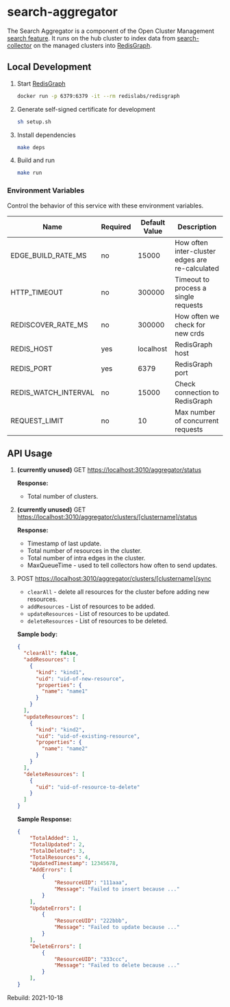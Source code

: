 # search-aggregator

The Search Aggregator is a component of the Open Cluster Management [search feature](https://github.com/stolostron/search/blob/main/feature-spec/search.md#feature-summary). It runs on the hub cluster to index data from [search-collector](https://github.com/stolostron/search-collector) on the managed clusters into [RedisGraph](https://oss.redislabs.com/redisgraph/).

## Local Development

1. Start [RedisGraph](https://oss.redislabs.com/redisgraph/)

    ```bash
    docker run -p 6379:6379 -it --rm redislabs/redisgraph
    ```

2. Generate self-signed certificate for development

   ```bash
   sh setup.sh
   ```

3. Install dependencies

    ```bash
    make deps
    ```

4. Build and run

    ```bash
    make run
    ```

### Environment Variables

Control the behavior of this service with these environment variables.

Name                | Required | Default Value | Description
----                | -------- | ------------- | -----------
EDGE_BUILD_RATE_MS  | no       | 15000         | How often inter-cluster edges are re-calculated
HTTP_TIMEOUT        | no       | 300000        | Timeout to process a single requests
REDISCOVER_RATE_MS  | no       | 300000        | How often we check for new crds
REDIS_HOST          | yes      | localhost     | RedisGraph host
REDIS_PORT          | yes      | 6379          | RedisGraph port
REDIS_WATCH_INTERVAL| no       | 15000         | Check connection to RedisGraph
REQUEST_LIMIT       | no       | 10            | Max number of concurrent requests

## API Usage

1. **(currently unused)** GET <https://localhost:3010/aggregator/status>

    **Response:**
    - Total number of clusters.

2. **(currently unused)** GET <https://localhost:3010/aggregator/clusters/[clustername]/status>

    **Response:**
    - Timestamp of last update.
    - Total number of resources in the cluster.
    - Total number of intra edges in the cluster.
    - MaxQueueTime - used to tell collectors how often to send updates.

3. POST <https://localhost:3010/aggregator/clusters/[clustername]/sync>

    - `clearAll` - delete all resources for the cluster before adding new resources.
    - `addResources` - List of resources to be added.
    - `updateResources` - List of resources to be updated.
    - `deleteResources` - List of resources to be deleted.

    **Sample body:**

    ```json
    {
      "clearAll": false,
      "addResources": [
        {
          "kind": "kind1",
          "uid": "uid-of-new-resource",
          "properties": {
            "name": "name1"
          }
        }
      ],
      "updateResources": [
        {
          "kind": "kind2",
          "uid": "uid-of-existing-resource",
          "properties": {
            "name": "name2"
          }
        }
      ],
      "deleteResources": [
        {
          "uid": "uid-of-resource-to-delete"
        }
      ]
    }
    ```

    **Sample Response:**

    ```json
    {
        "TotalAdded": 1,
        "TotalUpdated": 2,
        "TotalDeleted": 3,
        "TotalResources": 4,
        "UpdatedTimestamp": 12345678,
        "AddErrors": [
            {
                "ResourceUID": "111aaa",
                "Message": "Failed to insert because ..."
            }
        ],
        "UpdateErrors": [
            {
                "ResourceUID": "222bbb",
                "Message": "Failed to update because ..."
            }
        ],
        "DeleteErrors": [
            {
                "ResourceUID": "333ccc",
                "Message": "Failed to delete because ..."
            }
        ],
    }
    ```

Rebuild: 2021-10-18
